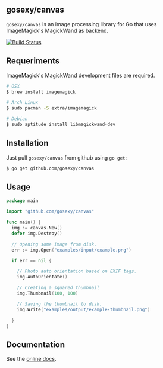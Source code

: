 ## gosexy/canvas

`gosexy/canvas` is an image processing library for Go that uses ImageMagick's
MagickWand as backend.

[![Build Status](https://travis-ci.org/gosexy/canvas.png)](https://travis-ci.org/gosexy/canvas)


## Requeriments

ImageMagick's MagickWand development files are required.

```sh
# OSX
$ brew install imagemagick

# Arch Linux
$ sudo pacman -S extra/imagemagick

# Debian
$ sudo aptitude install libmagickwand-dev
```

## Installation

Just pull `gosexy/canvas` from github using `go get`:

```sh
$ go get github.com/gosexy/canvas
```

## Usage

```go
package main

import "github.com/gosexy/canvas"

func main() {
  img := canvas.New()
  defer img.Destroy()

  // Opening some image from disk.
  err := img.Open("examples/input/example.png")

  if err == nil {

    // Photo auto orientation based on EXIF tags.
    img.AutoOrientate()

    // Creating a squared thumbnail
    img.Thumbnail(100, 100)

    // Saving the thumbnail to disk.
    img.Write("examples/output/example-thumbnail.png")

  }
}
```

## Documentation

See the [online docs](http://godoc.org/github.com/gosexy/canvas).
